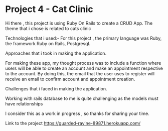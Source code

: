 # Project 4 - Cat Clinic

Hi there , this project is using Ruby On Rails to create a CRUD App. The theme that i chose is related to cats clinic

Technologies that i used:- For this project , the primary language was Ruby, the framework Ruby on Rails, Postgresql.

Approaches that i took in making the application.

For making these app, my thought process was to include a function where users will be able to create an account and make an appointment respective to the account. By doing this, the email that the user uses to register will receive an email to confirm account and appointment creation.

Challenges that i faced in making the application.

Working with rails database to me is quite challenging as the models must have relationships

I consider this as a work in progress , so thanks for sharing your time.

Link to the project
https://guarded-ravine-89871.herokuapp.com/
